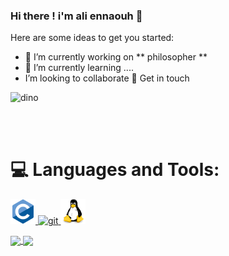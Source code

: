 ### Hi there ! i'm ali ennaouh 👋

Here are some ideas to get you started:

- 🔭 I’m currently working on ** philosopher **
- 🌱 I’m currently learning ....
- I’m looking to collaborate 💬 Get in touch

![dino](https://user-images.githubusercontent.com/116731966/204343377-16e078f1-e8e4-4986-b2dc-d2d4149f4965.gif)

<br><br>
# 💻 Languages and Tools:
<p align="left"> <a href="https://www.cprogramming.com/" target="_blank" rel="noreferrer"> <img src="https://raw.githubusercontent.com/devicons/devicon/master/icons/c/c-original.svg" alt="c" width="40" height="40"/> </a> <a href="https://git-scm.com/" target="_blank" rel="noreferrer"> <img src="https://www.vectorlogo.zone/logos/git-scm/git-scm-icon.svg" alt="git" width="40" height="40"/> </a> <a href="https://www.linux.org/" target="_blank" rel="noreferrer"> <img src="https://raw.githubusercontent.com/devicons/devicon/master/icons/linux/linux-original.svg" alt="linux" width="40" height="40"/> </a> </p>


<a href="https://github.com/aennaouh?tab=repositories">
  <img align="center" src="https://github-readme-stats.vercel.app/api/top-langs/?username=aennaouh&theme=dark"/>
</a>


<a href="https://github.com/aennaouh?tab=repositories">
 <img align="center" src="https://github-readme-stats.vercel.app/api?username=aennaouh&line_height=40&show_icons=true&theme=dark">
